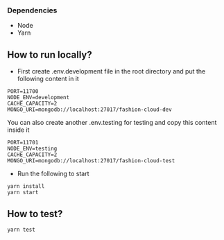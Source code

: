 ### Dependencies

- Node
- Yarn

## How to run locally?

- First create .env.development file in the root directory and put the following content in it

```
PORT=11700
NODE_ENV=development
CACHE_CAPACITY=2
MONGO_URI=mongodb://localhost:27017/fashion-cloud-dev

```

You can also create another .env.testing for testing and copy this content inside it

```
PORT=11701
NODE_ENV=testing
CACHE_CAPACITY=2
MONGO_URI=mongodb://localhost:27017/fashion-cloud-test

```

- Run the following to start

```
yarn install
yarn start

```

## How to test? 

`yarn test`
